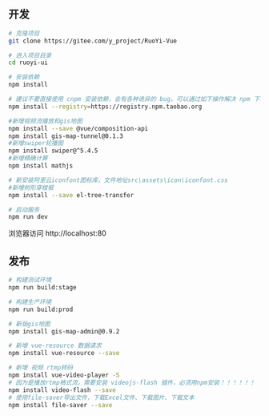 <!--
 * @Author: Praise-Sun 18053314396@163.com
 * @Date: 2023-02-24 08:36:42
 * @LastEditors: Praise-Sun 18053314396@163.com
 * @LastEditTime: 2023-02-24 08:41:34
 * @FilePath: \tunnel-ui\README.md
 * @Description: 这是默认设置,请设置`customMade`, 打开koroFileHeader查看配置 进行设置: https://github.com/OBKoro1/koro1FileHeader/wiki/%E9%85%8D%E7%BD%AE
-->
<!--
 * @Author: Praise-Sun 18053314396@163.com
 * @Date: 2022-12-16 15:10:19
 * @LastEditors: Praise-Sun 18053314396@163.com
 * @LastEditTime: 2023-02-24 08:30:24
 * @FilePath: \tunnel-ui\README.md
 * @Description: 这是默认设置,请设置`customMade`, 打开koroFileHeader查看配置 进行设置: https://github.com/OBKoro1/koro1FileHeader/wiki/%E9%85%8D%E7%BD%AE
-->
## 开发

```bash
# 克隆项目
git clone https://gitee.com/y_project/RuoYi-Vue

# 进入项目目录
cd ruoyi-ui

# 安装依赖
npm install

# 建议不要直接使用 cnpm 安装依赖，会有各种诡异的 bug。可以通过如下操作解决 npm 下载速度慢的问题
npm install --registry=https://registry.npm.taobao.org

#新增视频流播放和gis地图
npm install --save @vue/composition-api
npm install gis-map-tunnel@0.1.3
#新增swiper轮播图
npm install swiper@^5.4.5
#新增精确计算
npm install mathjs

# 新安装阿里云iconfont图标库，文件地址src\assets\icon\iconfont.css
#新增树形穿梭框
npm install --save el-tree-transfer

# 启动服务
npm run dev
```

浏览器访问 http://localhost:80

## 发布

```bash
# 构建测试环境
npm run build:stage

# 构建生产环境
npm run build:prod

# 新版gis地图
npm install gis-map-admin@0.9.2

# 新增 vue-resource 数据请求
npm install vue-resource --save

# 新增 视频 rtmp转码 
npm install vue-video-player -S
# 因为是播放rtmp格式流，需要安装 videojs-flash 插件，必须用npm安装！！！！！！
npm install video-flash --save
# 使用file-saver导出文件，下载Excel文件、下载图片、下载文本
npm install file-saver --save

```
